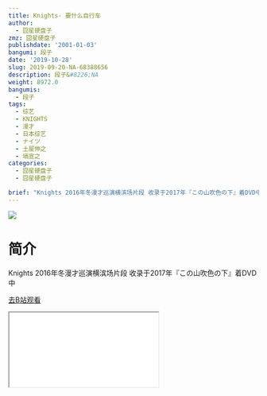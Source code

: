```yaml
---
title: Knights- 要什么自行车
author:
  - 囧星硬盘子
zmz: 囧星硬盘子
publishdate: '2001-01-03'
bangumi: 段子
date: '2019-10-28'
slug: 2019-09-20-NA-68388656
description: 段子&#8226;NA
weight: 8972.0
bangumis:
  - 段子
tags:
  - 综艺
  - KNIGHTS
  - 漫才
  - 日本综艺
  - ナイツ
  - 土屋伸之
  - 塙宣之
categories:
  - 囧星硬盘子
  - 囧星硬盘子

brief: "Knights 2016年冬漫才巡演横滨场片段 收录于2017年『この山吹色の下』着DVD中"
---
```

![](https://raw.githubusercontent.com/tcgriffith/owaraisite/master/static/tmpimg/520a90b5dc00a19f23ad109fe9f9abe47a50611f.jpg.480.jpg)
# 简介  
Knights 2016年冬漫才巡演横滨场片段 收录于2017年『この山吹色の下』着DVD中  

[去B站观看](https://www.bilibili.com/video/av68388656/)
<div class ="resp-container"><iframe class="testiframe" src="//player.bilibili.com/player.html?aid=68388656"", scrolling="no", allowfullscreen="true" > </iframe></div> 
